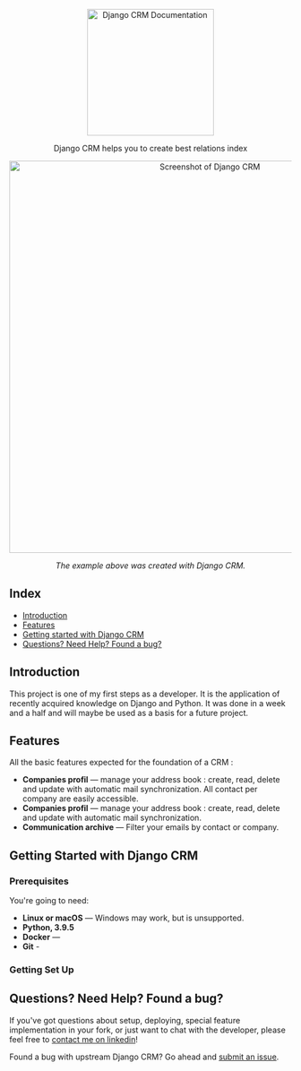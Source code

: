 <p align="center">
  <img src="https://imgshare.io/images/2021/05/25/moustache-01.png" alt="Django CRM Documentation" width="226">
</p>

<p align="center">Django CRM helps you to create best relations index</p>

<p align="center"><img src="https://imgshare.io/images/2021/05/25/Capture-decran-2021-05-25-a-21.30.57.png" width=700 alt="Screenshot of Django CRM"></p>

<p align="center"><em>The example above was created with Django CRM.</em></p>

## Index
+ [Introduction](https://github.com/Edvoy/cw_crm#introduction)
+ [Features](https://github.com/Edvoy/cw_crm#features)
+ [Getting started with Django CRM](https://github.com/Edvoy/cw_crm#getting-started-with-django-crm) 
+ [Questions? Need Help? Found a bug?](https://github.com/Edvoy/cw_crm#questions-need-help-found-a-bug)

## Introduction
This project is one of my first steps as a developer. It is the application of recently acquired knowledge on Django and Python. It was done in a week and a half and will maybe be used as a basis for a future project.
## Features

All the basic features expected for the foundation of a CRM :

* **Companies profil** — manage your address book : create, read, delete and update with automatic mail synchronization. All contact per company are easily accessible.
* **Companies profil** — manage your address book : create, read, delete and update with automatic mail synchronization.
* **Communication archive** — Filter your emails by contact or company.

## Getting Started with Django CRM
### Prerequisites

You're going to need:

 - **Linux or macOS** — Windows may work, but is unsupported.
 - **Python, 3.9.5**
 - **Docker** — 
 - **Git** -
### Getting Set Up


## Questions? Need Help? Found a bug?
If you've got questions about setup, deploying, special feature implementation in your fork, or just want to chat with the developer, please feel free to [contact me on linkedin](https://www.linkedin.com/in/edouardvoyer/)!

Found a bug with upstream Django CRM? Go ahead and [submit an issue](https://github.com/Edvoy/cw_crm/issues).